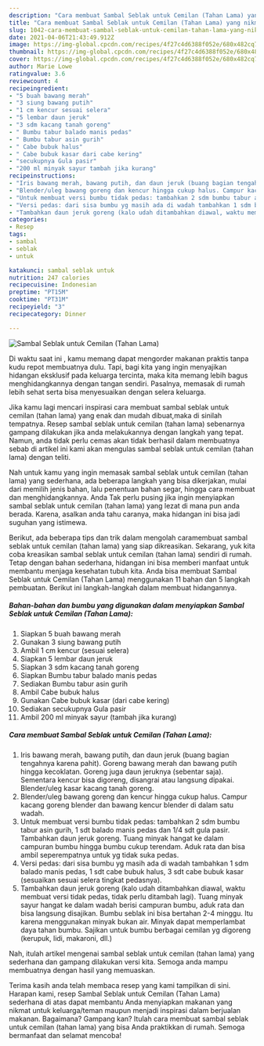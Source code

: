 ```yaml
---
description: "Cara membuat Sambal Seblak untuk Cemilan (Tahan Lama) yang nikmat Untuk Jualan"
title: "Cara membuat Sambal Seblak untuk Cemilan (Tahan Lama) yang nikmat Untuk Jualan"
slug: 1042-cara-membuat-sambal-seblak-untuk-cemilan-tahan-lama-yang-nikmat-untuk-jualan
date: 2021-04-06T21:43:49.912Z
image: https://img-global.cpcdn.com/recipes/4f27c4d6388f052e/680x482cq70/sambal-seblak-untuk-cemilan-tahan-lama-foto-resep-utama.jpg
thumbnail: https://img-global.cpcdn.com/recipes/4f27c4d6388f052e/680x482cq70/sambal-seblak-untuk-cemilan-tahan-lama-foto-resep-utama.jpg
cover: https://img-global.cpcdn.com/recipes/4f27c4d6388f052e/680x482cq70/sambal-seblak-untuk-cemilan-tahan-lama-foto-resep-utama.jpg
author: Marie Lowe
ratingvalue: 3.6
reviewcount: 4
recipeingredient:
- "5 buah bawang merah"
- "3 siung bawang putih"
- "1 cm kencur sesuai selera"
- "5 lembar daun jeruk"
- "3 sdm kacang tanah goreng"
- " Bumbu tabur balado manis pedas"
- " Bumbu tabur asin gurih"
- " Cabe bubuk halus"
- " Cabe bubuk kasar dari cabe kering"
- "secukupnya Gula pasir"
- "200 ml minyak sayur tambah jika kurang"
recipeinstructions:
- "Iris bawang merah, bawang putih, dan daun jeruk (buang bagian tengahnya karena pahit). Goreng bawang merah dan bawang putih hingga kecoklatan. Goreng juga daun jeruknya (sebentar saja). Sementara kencur bisa digoreng, disangrai atau langsung dipakai. Blender/uleg kasar kacang tanah goreng."
- "Blender/uleg bawang goreng dan kencur hingga cukup halus. Campur kacang goreng blender dan bawang kencur blender di dalam satu wadah."
- "Untuk membuat versi bumbu tidak pedas: tambahkan 2 sdm bumbu tabur asin gurih, 1 sdt balado manis pedas dan 1/4 sdt gula pasir. Tambahkan daun jeruk goreng. Tuang minyak hangat ke dalam campuran bumbu hingga bumbu cukup terendam. Aduk rata dan bisa ambil seperempatnya untuk yg tidak suka pedas."
- "Versi pedas: dari sisa bumbu yg masih ada di wadah tambahkan 1 sdm balado manis pedas, 1 sdt cabe bubuk halus, 3 sdt cabe bubuk kasar (sesuaikan sesuai selera tingkat pedasnya)."
- "Tambahkan daun jeruk goreng (kalo udah ditambahkan diawal, waktu membuat versi tidak pedas, tidak perlu ditambah lagi). Tuang minyak sayur hangat ke dalam wadah berisi campuran bumbu, aduk rata dan bisa langsung disajikan. Bumbu seblak ini bisa bertahan 2-4 minggu. Itu karena menggunakan minyak bukan air. Minyak dapat memperlambat daya tahan bumbu. Sajikan untuk bumbu berbagai cemilan yg digoreng (kerupuk, lidi, makaroni, dll.)"
categories:
- Resep
tags:
- sambal
- seblak
- untuk

katakunci: sambal seblak untuk 
nutrition: 247 calories
recipecuisine: Indonesian
preptime: "PT15M"
cooktime: "PT31M"
recipeyield: "3"
recipecategory: Dinner

---
```



![Sambal Seblak untuk Cemilan (Tahan Lama)](https://img-global.cpcdn.com/recipes/4f27c4d6388f052e/680x482cq70/sambal-seblak-untuk-cemilan-tahan-lama-foto-resep-utama.jpg)

Di waktu  saat ini , kamu memang dapat mengorder makanan praktis tanpa kudu repot membuatnya dulu. Tapi, bagi kita yang ingin menyajikan hidangan eksklusif pada keluarga tercinta, maka kita memang lebih bagus menghidangkannya dengan tangan sendiri. Pasalnya, memasak di rumah lebih sehat serta bisa menyesuaikan dengan selera keluarga.

Jika kamu lagi mencari inspirasi cara membuat sambal seblak untuk cemilan (tahan lama) yang enak dan mudah dibuat,maka di sinilah tempatnya. Resep sambal seblak untuk cemilan (tahan lama)  sebenarnya gampang dilakukan jika anda melakukannya dengan langkah yang tepat. Namun, anda tidak perlu cemas akan tidak berhasil dalam membuatnya 
sebab di artikel ini kami akan mengulas sambal seblak untuk cemilan (tahan lama) dengan teliti.  



Nah untuk kamu yang ingin memasak sambal seblak untuk cemilan (tahan lama) yang sederhana, ada beberapa langkah yang bisa dikerjakan, mulai dari memilih jenis bahan, lalu penentuan bahan segar, hingga cara membuat dan menghidangkannya. Anda Tak perlu pusing jika ingin menyiapkan sambal seblak untuk cemilan (tahan lama) yang lezat di mana pun anda berada. Karena, asalkan anda  tahu caranya, maka hidangan ini bisa jadi suguhan yang istimewa.

Berikut, ada beberapa tips dan trik dalam mengolah caramembuat sambal seblak untuk cemilan (tahan lama) yang siap dikreasikan. Sekarang, yuk kita coba kreasikan sambal seblak untuk cemilan (tahan lama) sendiri di rumah. Tetap dengan bahan sederhana, hidangan ini bisa memberi manfaat untuk membantu menjaga kesehatan tubuh kita. Anda bisa membuat Sambal Seblak untuk Cemilan (Tahan Lama) menggunakan 11 bahan dan 5 langkah pembuatan. Berikut ini langkah-langkah dalam membuat hidangannya.

<!--inarticleads1-->

##### Bahan-bahan dan bumbu yang digunakan dalam menyiapkan Sambal Seblak untuk Cemilan (Tahan Lama):

1. Siapkan 5 buah bawang merah
1. Gunakan 3 siung bawang putih
1. Ambil 1 cm kencur (sesuai selera)
1. Siapkan 5 lembar daun jeruk
1. Siapkan 3 sdm kacang tanah goreng
1. Siapkan  Bumbu tabur balado manis pedas
1. Sediakan  Bumbu tabur asin gurih
1. Ambil  Cabe bubuk halus
1. Gunakan  Cabe bubuk kasar (dari cabe kering)
1. Sediakan secukupnya Gula pasir
1. Ambil 200 ml minyak sayur (tambah jika kurang)




<!--inarticleads2-->

##### Cara membuat Sambal Seblak untuk Cemilan (Tahan Lama):

1. Iris bawang merah, bawang putih, dan daun jeruk (buang bagian tengahnya karena pahit). Goreng bawang merah dan bawang putih hingga kecoklatan. Goreng juga daun jeruknya (sebentar saja). Sementara kencur bisa digoreng, disangrai atau langsung dipakai. Blender/uleg kasar kacang tanah goreng.
1. Blender/uleg bawang goreng dan kencur hingga cukup halus. Campur kacang goreng blender dan bawang kencur blender di dalam satu wadah.
1. Untuk membuat versi bumbu tidak pedas: tambahkan 2 sdm bumbu tabur asin gurih, 1 sdt balado manis pedas dan 1/4 sdt gula pasir. Tambahkan daun jeruk goreng. Tuang minyak hangat ke dalam campuran bumbu hingga bumbu cukup terendam. Aduk rata dan bisa ambil seperempatnya untuk yg tidak suka pedas.
1. Versi pedas: dari sisa bumbu yg masih ada di wadah tambahkan 1 sdm balado manis pedas, 1 sdt cabe bubuk halus, 3 sdt cabe bubuk kasar (sesuaikan sesuai selera tingkat pedasnya).
1. Tambahkan daun jeruk goreng (kalo udah ditambahkan diawal, waktu membuat versi tidak pedas, tidak perlu ditambah lagi). Tuang minyak sayur hangat ke dalam wadah berisi campuran bumbu, aduk rata dan bisa langsung disajikan. Bumbu seblak ini bisa bertahan 2-4 minggu. Itu karena menggunakan minyak bukan air. Minyak dapat memperlambat daya tahan bumbu. Sajikan untuk bumbu berbagai cemilan yg digoreng (kerupuk, lidi, makaroni, dll.)




Nah, itulah artikel mengenai  sambal seblak untuk cemilan (tahan lama)  yang sederhana dan gampang dilakukan versi kita. Semoga anda mampu membuatnya dengan hasil yang memuaskan. 

Terima kasih anda telah membaca resep yang kami tampilkan di sini. Harapan kami, resep  Sambal Seblak untuk Cemilan (Tahan Lama) sederhana di atas dapat membantu Anda menyiapkan makanan yang nikmat untuk keluarga/teman maupun menjadi inspirasi dalam berjualan makanan. Bagaimana? Gampang kan? Itulah cara membuat sambal seblak untuk cemilan (tahan lama) yang bisa Anda praktikkan di rumah. Semoga bermanfaat dan selamat mencoba!

